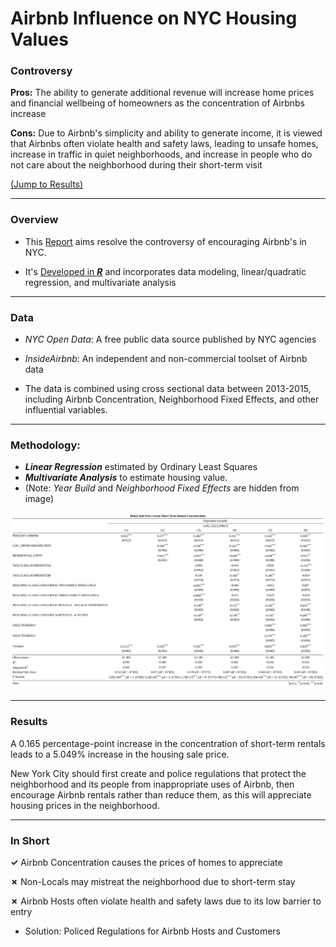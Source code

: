 <a name="TOP"></a>

# Airbnb Influence on NYC Housing Values 

### Controversy
**Pros:** The ability to generate additional revenue will increase home prices and financial wellbeing of homeowners as the concentration of Airbnbs increase

**Cons:** Due to Airbnb's simplicity and ability to generate income, it is viewed that Airbnbs often violate health and safety laws, leading to unsafe homes, increase in traffic in quiet neighborhoods, and increase in people who do not care about the neighborhood during their short-term visit

[(Jump to Results)](#Results) 
___

### Overview
* This [Report](https://github.com/eng-jonathan/Airbnb_on_HousingValue/blob/main/Report/Airbnb_on_HousingValue.pdf) aims resolve the controversy of encouraging Airbnb's in NYC.

* It's [Developed in ***R***](https://github.com/eng-jonathan/Airbnb_on_HousingValue/blob/main/Report/Airbnb_on_HousingValue.Rmd) and incorporates data modeling, linear/quadratic regression, and multivariate analysis
___
### Data
* *NYC Open Data*: A free public data source published by NYC agencies

* *InsideAirbnb*: An independent and non-commercial toolset of Airbnb data

* The data is combined using cross sectional data between 2013-2015, including Airbnb Concentration, Neighborhood Fixed Effects, and other influential variables. 
___
### Methodology:
* ***Linear Regression*** estimated by Ordinary Least Squares
* ***Multivariate Analysis*** to estimate housing value. 
* (Note: *Year Build* and *Neighborhood Fixed Effects* are hidden from image)

<img src = "Images/MultiRegression%20output.jpg" width = "1050">

<a name="Results"></a>
___
### Results
A 0.165 percentage-point increase in the concentration of short-term rentals leads to a 5.049% increase in the housing sale price. 

New York City should first create and police regulations that protect the neighborhood and its people from inappropriate uses of Airbnb, then encourage Airbnb rentals rather than reduce them, as this will appreciate housing prices in the neighborhood.
___
### In Short
**✓** Airbnb Concentration causes the prices of homes to appreciate 

**✗** Non-Locals may mistreat the neighborhood due to short-term stay 

**✗** Airbnb Hosts often violate health and safety laws due to its low barrier to entry

* Solution: Policed Regulations for Airbnb Hosts and Customers 
